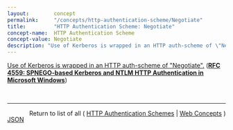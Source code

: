 ```yaml
---
layout:        concept
permalink:     "/concepts/http-authentication-scheme/Negotiate"
title:         "HTTP Authentication Scheme: Negotiate"
concept-name:  HTTP Authentication Scheme
concept-value: Negotiate
description: "Use of Kerberos is wrapped in an HTTP auth-scheme of \"Negotiate\"."
---
```


[Use of Kerberos is wrapped in an HTTP auth-scheme of "Negotiate".](https://datatracker.ietf.org/doc/html/rfc4559#section-4 "Read documentation for HTTP Authentication Scheme &#34;Negotiate&#34;") (**[RFC 4559: SPNEGO-based Kerberos and NTLM HTTP Authentication in Microsoft Windows](/specs/IETF/RFC/4559 "This document describes how the Microsoft Internet Explorer (MSIE) and Internet Information Services (IIS) incorporated in Microsoft Windows 2000 use Kerberos for security enhancements of web transactions. The Hypertext Transport Protocol (HTTP) auth-scheme of &#34;negotiate&#34; is defined here; when the negotiation results in the selection of Kerberos, the security services of authentication and, optionally, impersonation (the IIS server assumes the windows identity of the principal that has been authenticated) are performed. This document explains how HTTP authentication utilizes the Simple and Protected GSS-API Negotiation mechanism. Details of Simple And Protected Negotiate (SPNEGO) implementation are not provided in this document.")**)

<br/>
<hr/>

<p style="float : left"><a href="./Negotiate.json" title="JSON representing this particular Web Concept value">JSON</a></p>
<p style="text-align: right">Return to list of all ( <a href="../http-authentication-scheme/">HTTP Authentication Schemes</a> | <a href="../">Web Concepts</a> )</p>
